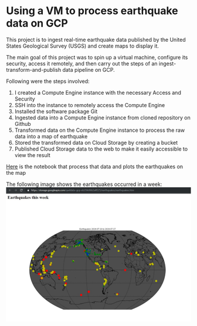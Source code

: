 # Using a VM to process earthquake data on GCP

This project is to ingest real-time earthquake data published by the United States Geological Survey (USGS) and create maps to display it.

The main goal of this project was to spin up a virtual machine, configure its security, access it remotely, and then carry out the steps of an ingest-transform-and-publish data pipeline on GCP.

Following were the steps involved:
1. I created a Compute Engine instance with the necessary Access and Security
2. SSH into the instance to remotely access the Compute Engine
3. Installed the software package Git
4. Ingested data into a Compute Engine instance from cloned repository on Github
5. Transformed data on the Compute Engine instance to process the raw data into a map of earthquake
6. Stored the transformed data on Cloud Storage by creating a bucket
7. Published Cloud Storage data to the web to make it easily accessible to view the result

[Here](./basemap/earthquakes.ipynb) is the notebook that process that data and plots the earthquakes on the map

The following image shows the earthquakes occurred in a week:
![Earthquakes occured](./Pic.jpg)
